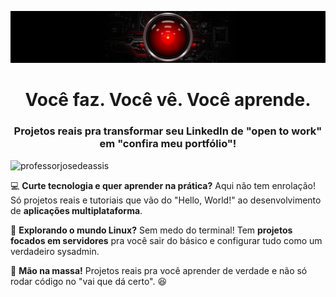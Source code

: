 ![banner](banner.jpg)
<h1 align="center">Você faz. Você vê. Você aprende.</h1>
<h3 align="center">Projetos reais pra transformar seu LinkedIn de "open to work" em "confira meu portfólio"! </h3>
<p align="left"> <img src="https://komarev.com/ghpvc/?username=professorjosedeassis&label=Profile%20views&color=0e75b6&style=flat" alt="professorjosedeassis" /> </p>

💻 **Curte tecnologia e quer aprender na prática?** Aqui não tem enrolação! Só projetos reais e tutoriais que vão do "Hello, World!" ao desenvolvimento de **aplicações multiplataforma**.

🐧 **Explorando o mundo Linux?** Sem medo do terminal! Tem **projetos focados em servidores** pra você sair do básico e configurar tudo como um verdadeiro sysadmin.

🚀 **Mão na massa!** Projetos reais pra você aprender de verdade e não só rodar código no "vai que dá certo". 😆

